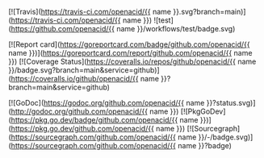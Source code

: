 [![Travis](https://travis-ci.com/openacid/{{ name }}.svg?branch=main)](https://travis-ci.com/openacid/{{ name }})
![test](https://github.com/openacid/{{ name }}/workflows/test/badge.svg)

[![Report card](https://goreportcard.com/badge/github.com/openacid/{{ name }})](https://goreportcard.com/report/github.com/openacid/{{ name }})
[![Coverage Status](https://coveralls.io/repos/github/openacid/{{ name }}/badge.svg?branch=main&service=github)](https://coveralls.io/github/openacid/{{ name }}?branch=main&service=github)

[![GoDoc](https://godoc.org/github.com/openacid/{{ name }}?status.svg)](http://godoc.org/github.com/openacid/{{ name }})
[![PkgGoDev](https://pkg.go.dev/badge/github.com/openacid/{{ name }})](https://pkg.go.dev/github.com/openacid/{{ name }})
[![Sourcegraph](https://sourcegraph.com/github.com/openacid/{{ name }}/-/badge.svg)](https://sourcegraph.com/github.com/openacid/{{ name }}?badge)
